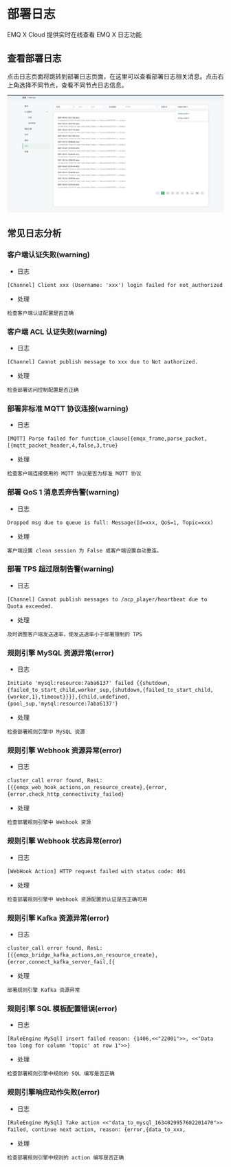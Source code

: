 # 部署日志

EMQ X Cloud 提供实时在线查看 EMQ X 日志功能



## 查看部署日志

点击日志页面将跳转到部署日志页面，在这里可以查看部署日志相关消息。点击右上角选择不同节点，查看不同节点日志信息。

![view_log](./_assets/logs.png)



## 常见日志分析

### 客户端认证失败(warning)

* 日志
```
[Channel] Client xxx (Username: 'xxx') login failed for not_authorized
```

* 处理
```
检查客户端认证配置是否正确
```

### 客户端 ACL 认证失败(warning)

* 日志
```
[Channel] Cannot publish message to xxx due to Not authorized.
```

* 处理
```
检查部署访问控制配置是否正确
```

### 部署非标准 MQTT 协议连接(warning)

* 日志
```
[MQTT] Parse failed for function_clause[{emqx_frame,parse_packet,[{mqtt_packet_header,4,false,3,true}
```

* 处理
```
检查客户端连接使用的 MQTT 协议是否为标准 MQTT 协议
```

### 部署 QoS 1 消息丢弃告警(warning)

* 日志
```
Dropped msg due to queue is full: Message(Id=xxx, QoS=1, Topic=xxx)
```

* 处理
```
客户端设置 clean session 为 False 或客户端设置自动重连。
```

### 部署 TPS 超过限制告警(warning)

* 日志
```
[Channel] Cannot publish messages to /acp_player/heartbeat due to Quota exceeded.
```

* 处理
```
及时调整客户端发送速率，使发送速率小于部署限制的 TPS
```

### 规则引擎 MySQL 资源异常(error)

* 日志
```
Initiate 'mysql:resource:7aba6137' failed {{shutdown,{failed_to_start_child,worker_sup,{shutdown,{failed_to_start_child,{worker,1},timeout}}}},{child,undefined,{pool_sup,'mysql:resource:7aba6137'}
```

* 处理
```
检查部署规则引擎中 MySQL 资源
```


### 规则引擎 Webhook 资源异常(error)

* 日志
```
cluster_call error found, ResL: [{{emqx_web_hook_actions,on_resource_create},{error,{error,check_http_connectivity_failed}
```

* 处理
```
检查部署规则引擎中 Webhook 资源
```

### 规则引擎 Webhook 状态异常(error)

* 日志
```
[WebHook Action] HTTP request failed with status code: 401
```

* 处理
```
检查部署规则引擎中 Webhook 资源配置的认证是否正确可用
```

### 规则引擎 Kafka 资源异常(error)

* 日志
```
cluster_call error found, ResL: [{{emqx_bridge_kafka_actions,on_resource_create},{error,connect_kafka_server_fail,[{
```

* 处理
```
部署规则引擎 Kafka 资源异常
```

### 规则引擎 SQL 模板配置错误(error)

* 日志
```
[RuleEngine MySql] insert failed reason: {1406,<<"22001">>, <<"Data too long for column 'topic' at row 1">>}
```

* 处理
```
检查部署规则引擎中规则的 SQL 编写是否正确
```

### 规则引擎响应动作失败(error)

* 日志
```
[RuleEngine MySql] Take action <<"data_to_mysql_1634029957602201470">> failed, continue next action, reason: {error,{data_to_xxx,
```

* 处理
```
检查部署规则引擎中规则的 action 编写是否正确
```